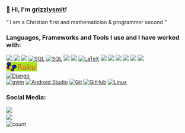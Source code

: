 ### 🤠 Hi, I'm [grizzlysmit](https://www.smit.id.au/)!
&ldquo; I am a Christian first and mathematician & programmer second &rdquo;

### Languages, Frameworks and Tools I use and I have worked with:
[![](https://img.shields.io/badge/-Python-555555?style=round&logo=Python)](https://www.python.org/)
[![](https://img.shields.io/badge/-C-555555?style=round&logo=c)](https://www.cprogramming.com/)
[![](https://img.shields.io/badge/-C++-555555?style=round&logo=C%2B%2B)](https://isocpp.org/)
[![SQL](https://img.shields.io/badge/-SQL-555555?style=round&logo=mariadb)](https://mariadb.org/)
[![SQL](https://img.shields.io/badge/-SQL-555555?style=round&logo=postgresql)](https://www.postgresql.org/)
[![](https://img.shields.io/badge/-Perl-darkblue?style=round&logo=Perl)](https://www.perl.org/)
[![](https://img.shields.io/badge/-Fortran-cyan?style=round&logo=css3)](https://www.fortran.com/)
[![LaTeX](https://img.shields.io/badge/-LaTeX-555555?style=round&logo=latex)](https://www.latex-project.org/)
[![](https://img.shields.io/badge/-Pascal-purple?style=round&logo=https%3A%2F%2Fwww.freepascal.org%2Ffavicon.ico)](https://www.freepascal.org/)
[![](https://img.shields.io/badge/-Delphi-purple?style=round&logo=delphi)](https://en.wikipedia.org/wiki/Delphi_(software))
[![](https://img.shields.io/badge/-Lazarus-purple?style=round&logo=lazarus)](https://www.lazarus-ide.org/)
[![](https://img.shields.io/badge/-Mercury-blue?style=round&logo=mercury)](https://mercurylang.org/)
[![](https://img.shields.io/badge/-Prolog-yellow?style=round&logo=prolog)](http://www.gprolog.org/)
[![](https://img.shields.io/badge/-Lisp-blue?style=round&logo=lisp)](https://lisp-lang.org/)
<br>
[![](images/raku-small.png)](https://www.raku.org/)
<br>
[![Django](https://img.shields.io/badge/-Django-333333?style=round&logo=django&logoColor=F05032)](https://www.djangoproject.com/)
<br>
[![gvim](https://img.shields.io/badge/-GVim-111111?style=round&logo=vim)](https://www.vim.org/)
[![Android Studio](https://img.shields.io/badge/-Android-111111?style=round&logo=android)](https://www.android.com/)
[![Git](https://img.shields.io/badge/-Git-111111?style=round&logo=git&logoColor=F05032)](https://git-scm.com/)
[![GitHub](https://img.shields.io/badge/-GitHub-111111?style=round&logo=github&logoColor=181717)](https://github.com/)
[![Linux](https://img.shields.io/badge/-Linux-111111?style=round&logo=linux&logoColor=FCC624)](https://www.linux.org/)

<!-- [![](https://img.shields.io/badge/-Raku-lime?style=round&logo=perl6)](https://www.raku.org/) -->

### Social Media:
[![](https://img.shields.io/badge/Facebook-Francis%20Grizzly%20Smit-blue)](https://www.facebook.com/grizzlysmit/)<br>
[![](https://img.shields.io/badge/Instagram-%40grizzlysmit-purple)](https://www.instagram.com/grizzlysmit/)
<br>
![count](https://komarev.com/ghpvc/?username=grizzlysmit)


